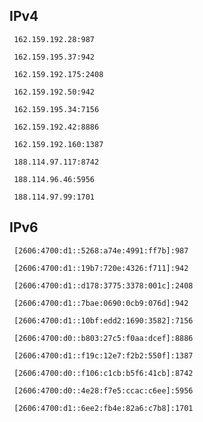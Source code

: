 ## IPv4
```
 162.159.192.28:987
```
```
 162.159.195.37:942
```
```
 162.159.192.175:2408
```
```
 162.159.192.50:942
```
```
 162.159.195.34:7156
```
```
 162.159.192.42:8886
```
```
 162.159.192.160:1387
```
```
 188.114.97.117:8742
```
```
 188.114.96.46:5956
```
```
 188.114.97.99:1701
```

## IPv6
```
 [2606:4700:d1::5268:a74e:4991:ff7b]:987
```
```
 [2606:4700:d1::19b7:720e:4326:f711]:942
```
```
 [2606:4700:d1::d178:3775:3378:001c]:2408
```
```
 [2606:4700:d1::7bae:0690:0cb9:076d]:942
```
```
 [2606:4700:d1::10bf:edd2:1690:3582]:7156
```
```
 [2606:4700:d0::b803:27c5:f0aa:dcef]:8886
```
```
 [2606:4700:d1::f19c:12e7:f2b2:550f]:1387
```
```
 [2606:4700:d0::f106:c1cb:b5f6:41cb]:8742
```
```
 [2606:4700:d0::4e28:f7e5:ccac:c6ee]:5956
```
```
 [2606:4700:d1::6ee2:fb4e:82a6:c7b8]:1701
```
